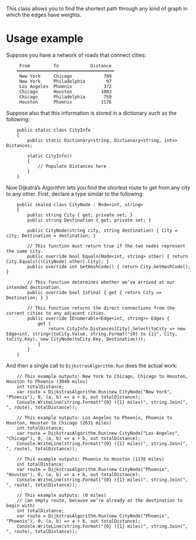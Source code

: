 ﻿This class allows you to find the shortest path through any kind of graph in which the edges have weights.

Usage example
=

Suppose you have a network of roads that connect cities:

		 From         To            Distance
		═════════════════════════════════════
		 New York     Chicago            789
		 New York     Philadelphia        97
		 Los Angeles  Phoenix            372
		 Chicago      Houston           1083
		 Chicago      Philadelphia       759
		 Houston      Phoenix           1176

Suppose also that this information is stored in a dictionary such as the following:

		public static class CityInfo
		{
			public static Dictionary<string, Dictionary<string, int>> Distances;

			static CityInfo()
			{
				// Populate Distances here
			}
		}

Now Dijkstra’s Algorithm lets you find the shortest route to get from any city to any other. First, declare a type similar to the following:

		public sealed class CityNode : Node<int, string>
		{
			public string City { get; private set; }
			public string Destination { get; private set; }

			public CityNode(string city, string destination) { City = city; Destination = destination; }

			// This function must return true if the two nodes represent the same city.
			public override bool Equals(Node<int, string> other) { return City.Equals(((CityNode) other).City); }
			public override int GetHashCode() { return City.GetHashCode(); }

			// This function determines whether we’ve arrived at our intended destination.
			public override bool IsFinal { get { return City == Destination; } }

			// This function returns the direct connections from the current cities to any adjacent cities.
			public override IEnumerable<Edge<int, string>> Edges {
				get {
					return CityInfo.Distances[City].Select(toCity => new Edge<int, string>(toCity.Value, string.Format("{0} to {1}", City, toCity.Key), new CityNode(toCity.Key, Destination)));
				}
			}
		}

And then a single call to `DijkstrasAlgorithm.Run` does the actual work:

		// This example outputs: New York to Chicago, Chicago to Houston, Houston to Phoenix (3048 miles)
        int totalDistance;
        var route = DijkstrasAlgorithm.Run(new CityNode("New York", "Phoenix"), 0, (a, b) => a + b, out totalDistance);
        Console.WriteLine(string.Format("{0} ({1} miles)", string.Join(", ", route), totalDistance));

		// This example outputs: Los Angeles to Phoenix, Phoenix to Houston, Houston to Chicago (2631 miles)
        int totalDistance;
        var route = DijkstrasAlgorithm.Run(new CityNode("Los Angeles", "Chicago"), 0, (a, b) => a + b, out totalDistance);
        Console.WriteLine(string.Format("{0} ({1} miles)", string.Join(", ", route), totalDistance));

		// This example outputs: Phoenix to Houston (1176 miles)
        int totalDistance;
        var route = DijkstrasAlgorithm.Run(new CityNode("Phoenix", "Houston"), 0, (a, b) => a + b, out totalDistance);
        Console.WriteLine(string.Format("{0} ({1} miles)", string.Join(", ", route), totalDistance));

		// This example outputs: (0 miles)
		// (an empty route, because we’re already at the destination to begin with)
        int totalDistance;
        var route = DijkstrasAlgorithm.Run(new CityNode("Phoenix", "Phoenix"), 0, (a, b) => a + b, out totalDistance);
        Console.WriteLine(string.Format("{0} ({1} miles)", string.Join(", ", route), totalDistance));
